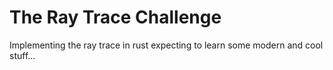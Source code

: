 # The Ray Trace Challenge

Implementing the ray trace in rust expecting to learn some modern and cool stuff...
